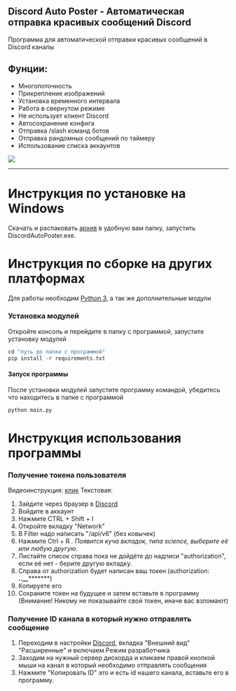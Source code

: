 __Discord Auto Poster - Автоматическая отправка красивых сообщений Discord__ 
-------------
Программа для автоматической отправки красивых сообщений в Discord каналы
## Фунции:
- Многопоточность
- Прикрепление изображений
- Установка временного интервала
- Работа в свернутом режиме
- Не использует клиент Discord
- Автосохранение конфига
- Отправка /slash команд ботов
- Отправка рандомных сообщений по таймеру
- Использование списка аккаунтов

![](https://i.imgur.com/RWcSoaA.png)

----------
# Инструкция по установке на Windows

Скачать и распаковать [архив](https://github.com/discord-camp/discord-autoposter/releases/download/v1.0.0/DiscordAutoPoster.zip) в удобную вам папку, запустить DiscordAutoPoster.exe.

# Инструкция по сборке на других платформах
Для работы необходим [Python 3](https://www.python.org/), а так же дополнительные модули
### Установка модулей
Откройте консоль и перейдите в папку с программой, запустите установку модулей
```python
cd "путь до папки с программой"
pip install -r requirements.txt
```
#### Запуск программы
После установки модулей запустите программу командой, убедитесь что находитесь в папке с программой
```python
python main.py
```
# Инструкция использования программы
### Получение токена пользователя
Видеоинструкция: [клик](https://www.youtube.com/watch?v=9eE39IGQNcs)
Текстовая:
1) Зайдите через браузер в [Discord](https://discordapp.com)
2) Войдите в аккаунт
3) Нажмите CTRL + Shift + I
4) Откройте вкладку "Network"
5) В Filter надо написать "/api/v6" (без ковычек)
6) Нажмите Ctrl + R
*. Появится куча вкладок, типа science, выберите её или любую другую.*
7) Листайте список справа пока не дойдёте до надписи "authorization", если её нет - берите другую вкладку.
8) Справа от authorization будет написан ваш токен (authorization: ************************.******.*******_********_**********) 
9) Копируете его
10) Сохраните токен на будущее и затем вставьте в программу (Внимание! Никому не показывайте свой токен, иначе вас взломают)
### Получение ID канала в который нужно отправлять сообщение
1) Переходим в настройки [Discord](https://discordapp.com), вкладка "Внешний вид" "Расширенные" и включаем Режим разработчика
2) Заходим на нужный сервер дискорда и кликаем правой кнопкой мыши на канал в который необходимо отправлять сообщения
3) Нажмите "Копировать ID" это и есть id нашего канала, вставьте его в программу.

